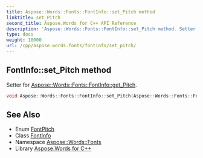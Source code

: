 ```yaml
---
title: Aspose::Words::Fonts::FontInfo::set_Pitch method
linktitle: set_Pitch
second_title: Aspose.Words for C++ API Reference
description: 'Aspose::Words::Fonts::FontInfo::set_Pitch method. Setter for Aspose::Words::Fonts::FontInfo::get_Pitch in C++.'
type: docs
weight: 18000
url: /cpp/aspose.words.fonts/fontinfo/set_pitch/
---
```

## FontInfo::set_Pitch method


Setter for [Aspose::Words::Fonts::FontInfo::get_Pitch](../get_pitch/).

```cpp
void Aspose::Words::Fonts::FontInfo::set_Pitch(Aspose::Words::Fonts::FontPitch value)
```

## See Also

* Enum [FontPitch](../../fontpitch/)
* Class [FontInfo](../)
* Namespace [Aspose::Words::Fonts](../../)
* Library [Aspose.Words for C++](../../../)
